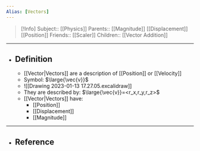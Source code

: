 ```yaml
---
Alias: [Vectors]
---
```

> [!Info]
> Subject:: [[Physics]]
> Parents:: [[Magnitude]] [[Displacement]] [[Position]]
> Friends:: [[Scaler]]
> Children:: [[Vector Addition]]
---
- ## Definition
	- [[Vector|Vectors]] are a description of [[Position]] or [[Velocity]]
	- Symbol: $\large{\vec{v}}$
	- ![[Drawing 2023-01-13 17.27.05.excalidraw]]
	- They are described by: $\large{\vec{v}}=<r_x,r_y,r_z>$
	- [[Vector|Vectors]] have:
		- [[Position]]
		- [[Displacement]]
		- [[Magnitude]]
---
- ## Reference